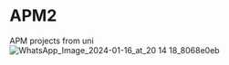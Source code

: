 # APM2
APM projects from uni
![WhatsApp_Image_2024-01-16_at_20 14 18_8068e0eb](https://github.com/grigness/APM2/assets/59829837/247ddf6a-6625-4731-bb6c-0b2e49eda439)
